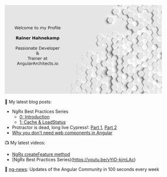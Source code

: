 ![Rainer Hahnekamp](https://github.com/rainerhahnekamp/rainerhahnekamp/blob/3eb6b36ce4339dade8915e6c28ecf721114edb71/GitHub.jpg)

📕 My latest blog posts:
- NgRx Best Practices Series
  - [0: Introduction](https://www.rainerhahnekamp.com/en/ngrx-best-practices-series-0-introduction/)
  - [1: Cache & LoadStatus](https://www.rainerhahnekamp.com/en/ngrx-best-practices-series-1-cache-loadstatus/)
- Protractor is dead, long live Cypress!: [Part 1](https://www.rainerhahnekamp.com/en/angular-e2e-testing-protractor-is-dead-long-live-cypress/), [Part 2](https://www.rainerhahnekamp.com/en/angular-e2e-testing-protractor-is-dead-long-live-cypress-part-2/)
- [Why you don't need web components in Angular](https://www.rainerhahnekamp.com/en/why-you-dont-need-web-components/)

📺 My latest videos:
- [NgRx createFeature method](https://youtu.be/lj7YLi4abOQ)
- [NgRx Best Practices Series)(https://youtu.be/yYiO-kjmLAc)

📣 [ng-news](https://www.youtube.com/channel/UCpNgAFB5-_3WSHD_olBv7nw): Updates of the Angular Community in 100 seconds every week
